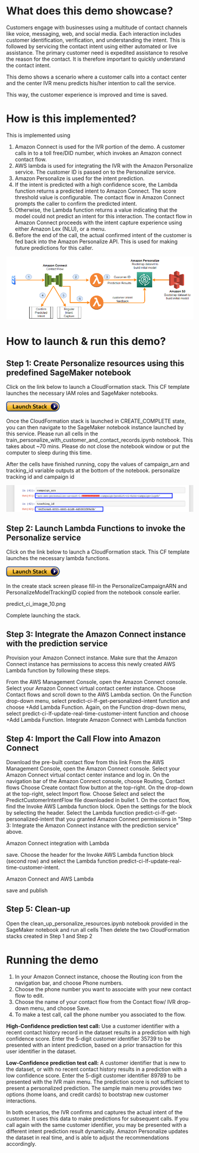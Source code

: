 # What does this demo showcase?
Customers engage with businesses using a multitude of contact channels like voice, messaging, web, and social media. Each interaction includes customer identification, verification, and understanding the intent. This is followed by servicing the contact intent using either automated or live assistance. The primary customer need is expedited assistance to resolve the reason for the contact. It is therefore important to quickly understand the contact intent.

This demo shows a scenario where a customer calls into a contact center and the center IVR menu predicts his/her intention to call the service. 

This way, the customer experience is improved and time is saved. 


# How is this implemented?
This is implemented using

1. Amazon Connect is used for the IVR portion of the demo. A customer calls in to a toll free/DID number, which invokes an Amazon connect contact flow.
2. AWS lambda is used for integrating the IVR with the Amazon Personalize service. The customer ID is passed on to the Personalize service. 
3. Amazon Personalize is used for the intent prediction. 
4. If the intent is predicted with a high confidence score, the Lambda function returns a predicted intent to Amazon Connect. The score threshold value is configurable. The contact flow in Amazon Connect prompts the caller to confirm the predicted intent.
5. Otherwise, the Lambda function returns a value indicating that the model could not predict an intent for this interaction. The contact flow in Amazon Connect proceeds with the intent capture experience using either Amazon Lex (NLU), or a menu.
6. Before the end of the call, the actual confirmed intent of the customer is fed back into the Amazon Personalize API. This is used for making future predictions for this caller. 

![Demo Architecture](images/predict_ci_image_architecture.png)

# How to launch & run this demo?

## Step 1: Create Personalize resources using this predefined SageMaker notebook
Click on the link below to launch a CloudFormation stack.  This CF template launches the necessary IAM roles and SageMaker notebooks.

[![Launch CloudFormation Stack](images/cloudformation-launch-stack-1.png)](https://console.aws.amazon.com/cloudformation/home?region=us-east-1#/stacks/create/review?templateURL=https://aconnect-proserve-blogs.s3.amazonaws.com/PredictCustomerIntent/personalize-training-notebook.yaml&stackName=predict-ci-nb&param_ResourceBucket=aconnect-proserve-blogs&param_PersonalizeResourceBucketRelativePath=PredictCustomerIntent/personalize/sourcecode.zip)
 
Once the CloudFormation stack is launched in CREATE_COMPLETE state, you can then navigate to the SageMaker notebook instance launched by this service.  Please run all cells in the train_personalize_with_customer_and_contact_records.ipynb notebook.  This takes about ~70 mins. Please do not close the notebook window or put the computer to sleep during this time.
 
After the cells have finished running, copy the values of campaign_arn and tracking_id variable outputs at the bottom of the notebook. 
personalize tracking id and campaign id

![Copy notebook output](images/predict_ci_image_09.png)

## Step 2: Launch Lambda Functions to invoke the Personalize service
Click on the link below to launch a CloudFormation stack.  This CF template launches the necessary lambda functions.

[![Launch CloudFormation Stack](images/cloudformation-launch-stack-1.png)](https://console.aws.amazon.com/cloudformation/home?region=us-east-1#/stacks/create/review?templateURL=https://aconnect-proserve-blogs.s3.amazonaws.com/PredictCustomerIntent/wrapper-lambda-functions.yaml&stackName=predict-ci-lf&param_ResourceBucket=aconnect-proserve-blogs&param_ResourceBucketKeyForUpdateEventLambdaFunction=PredictCustomerIntent/lambda/ccblog-update-real-time-customer-interactions-38d9b958-b7c9-4064-af7f-ddb06ced614b.zip&param_ResourceBucketKeyForGetRecommentationLambdaFunction=PredictCustomerIntent/lambda/ccblog-get-personalized-intent-d041341f-50b2-4017-8dee-3a885af2b0b9.zip&param_PersonalizeRegion=us-east-1&param_PredictionConfidenceScoreHighThreshold=0.8&param_PredictionConfidenceScoreLowThreshold=0.6&param_PersonalizeCampaignARN=Fill_this_in&param_PersonalizeModelTrackingID=Fill_this_in)
 
In the create stack screen please fill-in the PersonalizeCampaignARN and PersonalizeModelTrackingID copied from the notebook console earlier.

predict_ci_image_10.png
 
Complete launching the stack. 

## Step 3: Integrate the Amazon Connect instance with the prediction service
Provision your Amazon Connect instance.  Make sure that the Amazon Connect instance has permissions to access this newly created AWS Lambda
function by following these steps.

From the AWS Management Console, open the Amazon Connect console.
Select your Amazon Connect virtual contact center instance.
Choose Contact flows and scroll down to the AWS Lambda section.
On the Function drop-down menu, select predict-ci-lf-get-personalized-intent function and choose +Add Lambda Function.
Again, on the Function drop-down menu, select predict-ci-lf-update-real-time-customer-intent function and choose +Add Lambda Function.
Integrate Amazon Connect with Lambda function

## Step 4: Import the Call Flow into Amazon Connect
Download the pre-built contact flow from this link
From the AWS Management Console, open the Amazon Connect console.
Select your Amazon Connect virtual contact center instance and log in.
On the navigation bar of the Amazon Connect console, choose Routing, Contact flows
Choose Create contact flow button at the top-right.
On the drop-down at the top-right, select Import flow.
Choose Select and select the PredictCustomerIntentFlow file downloaded in bullet 1.
On the contact flow, find the Invoke AWS Lambda function block. Open the settings for the block by selecting the header.
Select the Lambda function predict-ci-lf-get-personalized-intent that you granted Amazon Connect permissions in "Step 3: Integrate the Amazon Connect instance with the prediction service" above.  

Amazon Connect integration with Lambda
 
save. 
Choose the header for the Invoke AWS Lambda function block (second row) and select the Lambda function predict-ci-lf-update-real-time-customer-intent.

Amazon Connect and AWS Lambda
 
save and publish

## Step 5: Clean-up
Open the clean_up_personalize_resources.ipynb notebook provided in the SageMaker notebook and run all cells
Then delete the two CloudFormation stacks created in Step 1 and Step 2

# Running the demo
1. In your Amazon Connect instance, choose the Routing icon from the navigation bar, and choose Phone numbers.
2. Choose the phone number you want to associate with your new contact flow to edit.
3. Choose the name of your contact flow from the Contact flow/ IVR drop-down menu, and choose Save.
4. To make a test call, call the phone number you associated to the flow.

**High-Confidence prediction test call:** Use a customer identifier with a recent contact history record in the dataset results in a prediction with high confidence score. Enter the 5-digit customer identifier 35739 to be presented with an intent prediction, based on a prior transaction for this user identifier in the dataset.

**Low-Confidence prediction test call:** A customer identifier that is new to the dataset, or with no recent contact history results in a prediction with a low confidence score. Enter the 5-digit customer identifier 89789 to be presented with the IVR main menu. The prediction score is not sufficient to present a personalized prediction. The sample main menu provides two options (home loans, and credit cards) to bootstrap new customer interactions.

In both scenarios, the IVR confirms and captures the actual intent of the customer. It uses this data to make predictions for subsequent calls. If you call again with the same customer identifier, you may be presented with a different intent prediction result dynamically. Amazon Personalize updates the dataset in real time, and is able to adjust the recommendations accordingly.
